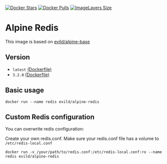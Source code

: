 [![Docker Stars](https://img.shields.io/docker/stars/evild/alpine-redis.svg?style=flat-square)](https://hub.docker.com/r/evild/alpine-redis/)
[![Docker Pulls](https://img.shields.io/docker/pulls/evild/alpine-redis.svg?style=flat-square)](https://hub.docker.com/r/evild/alpine-redis/)
[![ImageLayers Size](https://img.shields.io/imagelayers/image-size/evild/alpine-redis/latest.svg?style=flat-square)](https://hub.docker.com/r/evild/alpine-redis/)

# Alpine Redis

This image is based on [evild/alpine-base](https://hub.docker.com/r/evild/alpine-base/)

## Version

- `latest` [(Dockerfile)](https://github.com/Evild67/docker-alpine-redis/blob/master/Dockerfile)
- `3.2.0` [(Dockerfile)](https://github.com/Evild67/docker-alpine-redis/blob/master/Dockerfile)
## Basic usage

```
docker run --name redis evild/alpine-redis
```

## Custom Redis configuration

You can overwrite redis configuration:

Create your own redis.conf. Make sure your redis.conf file has a volume to ```/etc/redis-local.conf```

```docker run -v /your/path/to/redis.conf:/etc/redis-local.conf:ro --name redis evild/alpine-redis```
